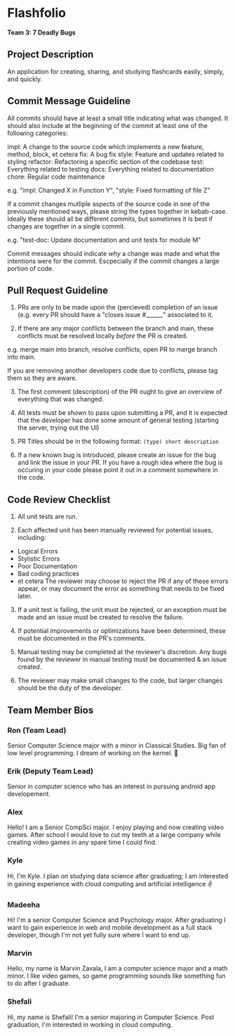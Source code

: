 # Flashfolio

**Team 3: 7 Deadly Bugs**

## Project Description
An application for creating, sharing, and studying flashcards easily, simply, and quickly.


## Commit Message Guideline

All commits should have at least a small title indicating what was changed. It should also include at the beginning of the commit at least one of the following categories:

impl: A change to the source code which implements a new feature, method, block, et cetera
fix: A bug fix
style: Feature and updates related to styling
refactor: Refactoring a specific section of the codebase
test: Everything related to testing
docs: Everything related to documentation
chore: Regular code maintenance

e.g. "impl: Changed X in Function Y", "style: Fixed formatting of file Z"

If a commit changes mutliple aspects of the source code in one of the previously mentioned ways, please string the types together in kebab-case. Ideally these should all be different commits, but sometimes it is best if changes are together in a single commit.

e.g. "test-doc: Update documentation and unit tests for module M" 

Commit messages should indicate *why* a change was made and what the intentions were for the commit. Escpecially if the commit changes a large portion of code.

## Pull Request Guideline

1) PRs are only to be made upon the (percieved) completion of an issue (e.g. every PR should have a "closes issue #______" associated to it.

2) If there are any major conflicts between the branch and main, these conflicts must be resolved locally *before* the PR is created.

e.g. merge main into branch, resolve conflicts, open PR to merge branch into main.

If you are removing another developers code due to conflicts, please tag them so they are aware.

3) The first comment (description) of the PR ought to give an overview of everything that was changed.

4) All tests must be shown to pass upon submitting a PR, and it is expected that the developer has done some amount of general testing (starting the server, trying out the UI)

5) PR Titles should be in the following format: `(type) short description`

6) If a new known bug is introduced, please create an issue for the bug and link the issue in your PR. If you have a rough idea where the bug is occuring in your code please point it out in a comment somewhere in the code.

## Code Review Checklist

1) All unit tests are run.

2) Each affected unit has been manually reviewed for potential issues, including:
  * Logical Errors
  * Stylistic Errors
  * Poor Documentation
  * Bad coding practices
  * et cetera
The reviewer may choose to reject the PR if any of these errors appear, or may document the error as something that needs to be fixed later.

3) If a unit test is failing, the unit must be rejected, or an exception must be made and an issue must be created to resolve the failure.

4) If potential improvements or optimizations have been determined, these must be documented in the PR's comments.

5) Manual testing may be completed at the reviewer's discretion. Any bugs found by the reviewer in manual testing must be documented & an issue created.

6) The reviewer may make small changes to the code, but larger changes should be the duty of the developer.

## Team Member Bios

### Ron (Team Lead)

Senior Computer Science major with a minor in Classical Studies. Big fan of low level programming. I dream of working on the kernel. 🐧

### Erik (Deputy Team Lead)

Senior in computer science who has an interest in pursuing android app developement.

### Alex

Hello! I am a Senior CompSci major. I enjoy playing and now creating video games. After school I would love to cut my teeth at a large company while creating video games in any spare time I could find.

### Kyle

Hi, I'm Kyle. I plan on studying data science after graduating; I am interested in gaining experience with cloud computing and artificial intelligence ✌

### Madeeha

Hi! I'm a senior Computer Science and Psychology major. After graduating I want to gain experience in web and mobile development as a full stack developer, though I'm not yet fully sure where I want to end up.

### Marvin
Hello, my name is Marvin Zavala, I am a computer science major and a math minor. I like video games, so game programming sounds like something fun to do after I graduate.

### Shefali
Hi, my name is Shefali! I'm a senior majoring in Computer Science. Post graduation, I'm interested in working in cloud computing.
